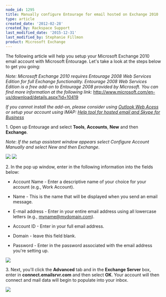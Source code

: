 ```yaml
---
node_id: 1295
title: Manually configure Entourage for email hosted on Exchange 2010
type: article
created_date: '2012-02-28'
created_by: Rackspace Support
last_modified_date: '2015-12-31'
last_modified_by: Stephanie Fillmon
product: Microsoft Exchange
---
```


The following article will help you setup your Microsoft Exchange 2010
email account with Microsoft Entourage. Let's take a look at the steps
below to get you going:

*Note:* <span>*Microsoft Exchange 2010 requires Entourage 2008 Web
Services Edition for full Exchange functionality. Entourage 2008 Web
Services Edition is a free add-on to Entourage 2008 provided by
Microsoft. You can find more information at the following
link:* </span><http://www.microsoft.com/en-us/download/details.aspx?id=10419>

<span>*If you cannot install the add-on, please consider using [Outlook
Web
Acess](/how-to/outlook-web-access-owa-for-exchange)
or setup your account using IMAP: [Help tool for hosted email and Skype
for
Business](/how-to/help-tool-for-hosted-email-and-skype-for-business)*</span>

1\. Open up Entourage and select **Tools**, **Accounts**, **New** and
then **Exchange**.

*Note*: *If the setup assistant window appears select Configure Account
Manually and select New and then Exchange*.

![](http://c939102.r2.cf2.rackcdn.com/(E%26A)Entourage2008EWSExchange.png)
 ![](http://c939102.r2.cf2.rackcdn.com/(E%26A)Entourage2008EWSExchange2.png)

2\. In the pop up window, enter in the following information into the
fields below:

-   Account Name - Enter a descriptive name of your choice for your
    account (e.g., Work Account).

<!-- -->

-   Name - This is the name that will be displayed when you send an
    email message.

<!-- -->

-   E-mail address - Enter in your entire email address using all
    lowercase letters (e.g., myname@mydomain.com).

<!-- -->

-   Account ID - Enter in your full email address.

<!-- -->

-   Domain - leave this field blank.

<!-- -->

-   Password - Enter in the password associated with the email address
    you're setting up.

 ![](http://c8607259.r59.cf2.rackcdn.com/Exchange2010Entourage.png)

3\. Next, you'll click the **Advanced** tab and in the **Exchange
Server** box, enter in **connect.emailsrvr.com** and then select **OK**.
Your account will then connect and mail data will begin to populate into
your inbox.

![](http://c8607259.r59.cf2.rackcdn.com/Exchange2010Entourage2.png)

